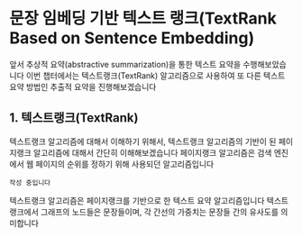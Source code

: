 # 문장 임베딩 기반 텍스트 랭크(TextRank Based on Sentence Embedding)

앞서 추상적 요약(abstractive summarization)을 통한 텍스트 요약을 수행해보았습니다 이번 챕터에서는 텍스트랭크(TextRank) 알고리즘으로 사용하여 또 다른 텍스트 요약 방법인 추출적 요약을 진행해보겠습니다

## 1. 텍스트랭크(TextRank)

텍스트랭크 알고리즘에 대해서 이해하기 위해서, 텍스트랭크 알고리즘의 기반이 된 페이지랭크 알고리즘에 대해서 간단히 이해해보겠습니다
페이지랭크 알고리즘은 검색 엔진에서 웹 페이지의 순위를 정하기 위해 사용되던 알고리즘입니다

    작성 중입니다

텍스트랭크 알고리즘은 페이지랭크를 기반으로 한 텍스트 요약 알고리즘입니다 
텍스트랭크에서 그래프의 노드들은 문장들이며, 각 간선의 가중치는 문장들 간의 유사도를 의미합니다

